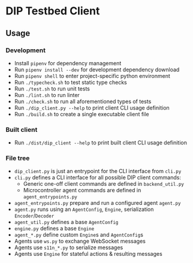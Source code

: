 # DIP Testbed Client
  
## Usage
### Development
- Install `pipenv` for dependency management  
- Run `pipenv install --dev` for development dependency download  
- Run `pipenv shell` to enter project-specific python environment  
- Run `./typecheck.sh` to test static type checks  
- Run `./test.sh` to run unit tests  
- Run `./lint.sh` to run linter
- Run `./check.sh` to run all aforementioned types of tests
- Run `./dip_client.py --help` to print client CLI usage definition
- Run `./build.sh` to create a single executable client file

### Built client
- Run `./dist/dip_client --help` to print built client CLI usage definition

### File tree
- `dip_client.py` is just an entrypoint for the CLI interface from `cli.py`
- `cli.py` defines a CLI interface for all possible DIP client commands:
    - Generic one-off client commands are defined in `backend_util.py`
    - Microcontroller agent commands are defined in `agent_entrypoints.py`
- `agent_entrypoints.py` prepare and run a configured agent `agent.py`
- `agent.py` runs using an `AgentConfig`, `Engine`, serialization `Encoder`/`Decoder`
- `agent_util.py` defines a base `AgentConfig`
- `engine.py` defines a base `Engine`
- `agent_*.py` define custom `Engine`s and `AgentConfig`s
- Agents use `ws.py` to exchange WebSocket messages
- Agents use `s11n_*.py` to serialize messages
- Agents use `Engine` for stateful actions & resulting messages
